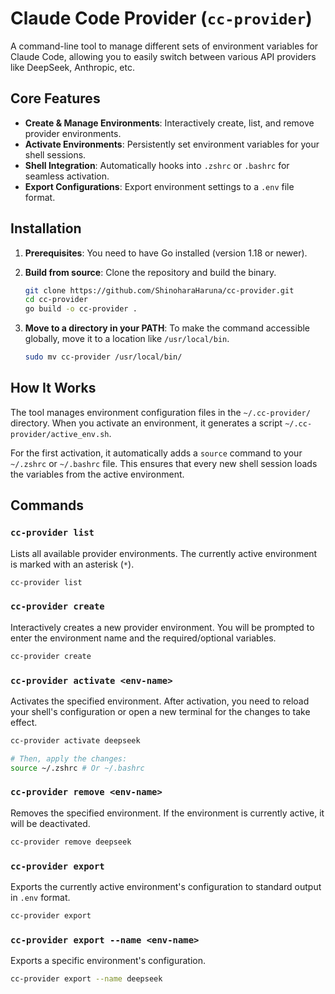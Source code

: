# Claude Code Provider (`cc-provider`)

A command-line tool to manage different sets of environment variables for Claude Code, allowing you to easily switch between various API providers like DeepSeek, Anthropic, etc.

## Core Features

- **Create & Manage Environments**: Interactively create, list, and remove provider environments.
- **Activate Environments**: Persistently set environment variables for your shell sessions.
- **Shell Integration**: Automatically hooks into `.zshrc` or `.bashrc` for seamless activation.
- **Export Configurations**: Export environment settings to a `.env` file format.

## Installation

1. **Prerequisites**: You need to have Go installed (version 1.18 or newer).

2. **Build from source**: Clone the repository and build the binary.

    ```bash
    git clone https://github.com/ShinoharaHaruna/cc-provider.git
    cd cc-provider
    go build -o cc-provider .
    ```

3. **Move to a directory in your PATH**: To make the command accessible globally, move it to a location like `/usr/local/bin`.

    ```bash
    sudo mv cc-provider /usr/local/bin/
    ```

## How It Works

The tool manages environment configuration files in the `~/.cc-provider/` directory. When you activate an environment, it generates a script `~/.cc-provider/active_env.sh`.

For the first activation, it automatically adds a `source` command to your `~/.zshrc` or `~/.bashrc` file. This ensures that every new shell session loads the variables from the active environment.

## Commands

### `cc-provider list`

Lists all available provider environments. The currently active environment is marked with an asterisk (`*`).

```bash
cc-provider list
```

### `cc-provider create`

Interactively creates a new provider environment. You will be prompted to enter the environment name and the required/optional variables.

```bash
cc-provider create
```

### `cc-provider activate <env-name>`

Activates the specified environment. After activation, you need to reload your shell's configuration or open a new terminal for the changes to take effect.

```bash
cc-provider activate deepseek

# Then, apply the changes:
source ~/.zshrc # Or ~/.bashrc
```

### `cc-provider remove <env-name>`

Removes the specified environment. If the environment is currently active, it will be deactivated.

```bash
cc-provider remove deepseek
```

### `cc-provider export`

Exports the currently active environment's configuration to standard output in `.env` format.

```bash
cc-provider export
```

### `cc-provider export --name <env-name>`

Exports a specific environment's configuration.

```bash
cc-provider export --name deepseek
```
